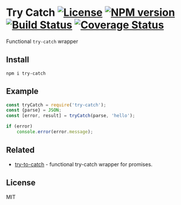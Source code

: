 # Try Catch [![License][LicenseIMGURL]][LicenseURL] [![NPM version][NPMIMGURL]][NPMURL] [![Build Status][BuildStatusIMGURL]][BuildStatusURL] [![Coverage Status][CoverageIMGURL]][CoverageURL]

[NPMIMGURL]: https://img.shields.io/npm/v/try-catch.svg?style=flat
[BuildStatusIMGURL]: https://img.shields.io/travis/coderaiser/try-catch/master.svg?style=flat
[LicenseIMGURL]: https://img.shields.io/badge/license-MIT-317BF9.svg?style=flat
[NPMURL]: https://npmjs.org/package/try-catch "npm"
[BuildStatusURL]: https://travis-ci.org/coderaiser/try-catch "Build Status"
[LicenseURL]: https://tldrlegal.com/license/mit-license "MIT License"
[CoverageURL]: https://coveralls.io/github/coderaiser/readify?branch=master
[CoverageIMGURL]: https://coveralls.io/repos/coderaiser/readify/badge.svg?branch=master&service=github

Functional `try-catch` wrapper

## Install

```
npm i try-catch
```

## Example

```js
const tryCatch = require('try-catch');
const {parse} = JSON;
const [error, result] = tryCatch(parse, 'hello');

if (error)
    console.error(error.message);

```

## Related

- [try-to-catch](https://github.com/coderaiser/try-to-catch "TryToCatch") - functional try-catch wrapper for promises.

## License

MIT
